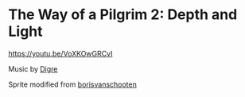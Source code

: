 # The Way of a Pilgrim 2: Depth and Light

https://youtu.be/VoXKOwGRCvI

Music by [Digre](https://digre.bandcamp.com/)

Sprite modified from [borisvanschooten](https://opengameart.org/content/walking-animation)
